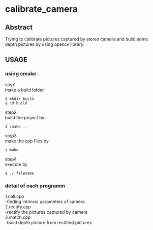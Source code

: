 # calibrate_camera
## Abstract
Trying to calibrate pictures captured by stereo camera and build some depth pictures by using opencv library.
## USAGE
### using cmake
step1  
make a build folder
```
$ mkdir build
$ cd build
```
step2  
build the project by
```
$ cmake ..
```
step3  
make the cpp files by
```
$ make
```
step4  
execute by
```
$ ./ filename
```
### detail of each programm
1.cali.cpp  
  -finding intrinsic parameters of camera  
2.rectify.cpp  
  -rectify the pictures captured by camera  
3.match.cpp  
  -build depth picture from rectified pictures
